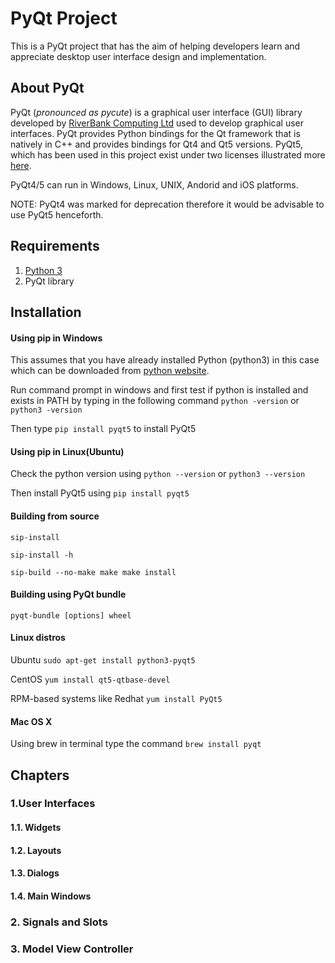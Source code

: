 # PyQt Project
This is a PyQt project that has the aim of helping developers learn and appreciate desktop user interface design and 
implementation.

## About PyQt
PyQt (*pronounced as pycute*) is a graphical user interface (GUI) library developed by 
[RiverBank Computing Ltd](https://www.riverbankcomputing.com/) used to develop graphical user interfaces.
PyQt provides Python bindings for the Qt framework that is natively in C++ and provides bindings for Qt4 and Qt5 
versions.
PyQt5, which has been used in this project exist under two licenses illustrated more 
[here](https://www.riverbankcomputing.com/static/Docs/PyQt5/introduction.html#license).

PyQt4/5 can run in Windows, Linux, UNIX, Andorid and iOS platforms.

NOTE: PyQt4 was marked for deprecation therefore it would be advisable to use PyQt5 henceforth.

## Requirements

1. [Python 3](https://www.python.org/downloads/)
2. PyQt library

## Installation
#### Using pip in Windows
This assumes that you have already installed Python (python3) in this case which can be downloaded from 
[python website](https://www.python.org/downloads/).

Run command prompt in windows and first test if python is installed and exists in PATH by typing in the following 
command `python -version` or `python3 -version`

Then type `pip install pyqt5` to install PyQt5

#### Using pip in Linux(Ubuntu)
Check the python version using `python --version` or `python3 --version`

Then install PyQt5 using `pip install pyqt5`

#### Building from source
`sip-install`

`sip-install -h`

`
sip-build --no-make
make
make install
`

#### Building using PyQt bundle
`pyqt-bundle [options] wheel`


#### Linux distros
Ubuntu
`sudo apt-get install python3-pyqt5`

CentOS
`yum install qt5-qtbase-devel`

RPM-based systems like Redhat
`yum install PyQt5`

#### Mac OS X
Using brew in terminal type the command
`brew install pyqt`

## Chapters
### 1.User Interfaces
#### 1.1. Widgets
#### 1.2. Layouts
#### 1.3. Dialogs
#### 1.4. Main Windows
### 2. Signals and Slots
### 3. Model View Controller

